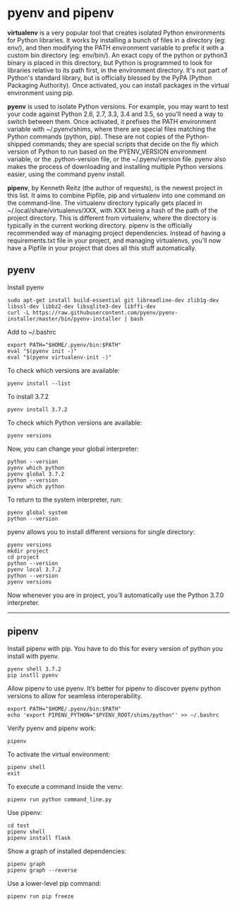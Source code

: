 # pyenv and pipenv

__virtualenv__ is a very popular tool that creates isolated Python environments for Python libraries.
It works by installing a bunch of files in a directory (eg: env/), and then modifying the PATH environment variable to prefix it with a custom bin directory (eg: env/bin/).
An exact copy of the python or python3 binary is placed in this directory, but Python is programmed to look for libraries relative to its path first, in the environment directory.
It's not part of Python's standard library, but is officially blessed by the PyPA (Python Packaging Authority).
Once activated, you can install packages in the virtual environment using pip.

__pyenv__ is used to isolate Python versions.
For example, you may want to test your code against Python 2.6, 2.7, 3.3, 3.4 and 3.5, so you'll need a way to switch between them.
Once activated, it prefixes the PATH environment variable with ~/.pyenv/shims, where there are special files matching the Python commands (python, pip).
These are not copies of the Python-shipped commands; they are special scripts that decide on the fly which version of Python to run based on the PYENV_VERSION environment variable, or the .python-version file, or the ~/.pyenv/version file. pyenv also makes the process of downloading and installing multiple Python versions easier, using the command pyenv install.

__pipenv__, by Kenneth Reitz (the author of requests), is the newest project in this list.
It aims to combine Pipfile, pip and virtualenv into one command on the command-line.
The virtualenv directory typically gets placed in ~/.local/share/virtualenvs/XXX, with XXX being a hash of the path of the project directory.
This is different from virtualenv, where the directory is typically in the current working directory.
pipenv is the officially recommended way of managing project dependencies.
Instead of having a requirements.txt file in your project, and managing virtualenvs, you'll now have a Pipfile in your project that does all this stuff automatically.


## pyenv

Install pyenv
```
sudo apt-get install build-essential git libreadline-dev zlib1g-dev libssl-dev libbz2-dev libsqlite3-dev libffi-dev
curl -L https://raw.githubusercontent.com/pyenv/pyenv-installer/master/bin/pyenv-installer | bash
```

Add to ~/.bashrc
```
export PATH="$HOME/.pyenv/bin:$PATH"
eval "$(pyenv init -)"
eval "$(pyenv virtualenv-init -)"
```

To check which versions are available:
```
pyenv install --list
```

To install 3.7.2
```
pyenv install 3.7.2
```

To check which Python versions are available:
```
pyenv versions
```

Now, you can change your global interpreter:
```
python --version
pyenv which python
pyenv global 3.7.2
python --version
pyenv which python
```

To return to the system interpreter, run:
```
pyenv global system
python --version
```

pyenv allows you to install different versions for single directory:
```
pyenv versions
mkdir project 
cd project
python --version
pyenv local 3.7.2
python --version
pyenv versions
```

Now whenever you are in project, you’ll automatically use the Python 3.7.0 interpreter.

---

## pipenv

Install pipenv with pip.  You have to do this for every version of python you install with pyenv.
```
pyenv shell 3.7.2
pip instll pyenv
```

Allow pipenv to use pyenv.
It’s better for pipenv to discover pyenv python versions to allow for seamless interoperability.
```
export PATH="$HOME/.pyenv/bin:$PATH"
echo 'export PIPENV_PYTHON="$PYENV_ROOT/shims/python"' >> ~/.bashrc
```

Verify pyenv and pipenv work:
```
pipenv
```

To activate the virtual environment:
```
pipenv shell
exit
```

To execute a command inside the venv:
```
pipenv run python command_line.py
```

Use pipenv:
```
cd test
pipenv shell
pipenv install flask
```

Show a graph of installed dependencies:
```
pipenv graph
pipenv graph --reverse
```

Use a lower-level pip command:
```
pipenv run pip freeze
```

